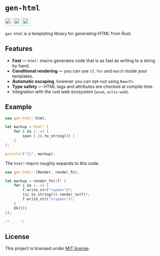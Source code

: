 # `gen-html`

[<img height="25" src="https://img.shields.io/crates/v/gen-html?style=for-the-badge&logo=rust">](https://crates.io/crates/gen-html/)
[<img height="25" src="https://img.shields.io/badge/docs.rs-66c2a5?style=for-the-badge&logo=docs.rs&labelColor=555555">](https://docs.rs/gen-html/latest/gen_html/)
[<img height="25" src="https://img.shields.io/github/actions/workflow/status/din0x/gen-html/ci.yml?style=for-the-badge">](https://github.com/din0x/gen-html/actions/workflows/ci.yml)

`gen-html` is a templating library for generating HTML from Rust.

## Features

 - **Fast** — `html!` macro generates code that is as fast as writing to a string by hand.
 - **Conditional rendering** — you can use `if`, `for` and `match` inside your templates.
 - **Automatic escaping**, however you can opt-out using `Raw<T>`.
 - **Type safety** — HTML tags and attributes are checked at compile time.
 - Integration with the rust web ecosystem (`axum`, `actix-web`).

## Example

```rust
use gen_html::html;

let markup = html! {
    for i in 1..=3 {
        span { (i.to_string()) }
    }
};

println!("{}", markup);
```

The `html!` macro roughly expands to this code.

```rust
use gen_html::{Render, render_fn};

let markup = render_fn(|f| {
    for i in 1..=3 {
        f.write_str("<span>")?;
        (&i.to_string()).render_to(f)?;
        f.write_str("</span>")?;
    }
    Ok(())
});

/* ... */
```

## License

This project is licensed under [MIT license](LICENSE).
